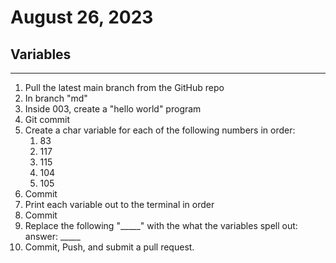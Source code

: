 # August 26, 2023

## Variables

---

1. Pull the latest main branch from the GitHub repo
2. In branch "md"
3. Inside 003, create a "hello world" program
4. Git commit 
5. Create a char variable for each of the following numbers in order:
   1. 83
   2. 117
   3. 115
   4. 104
   5. 105
6. Commit
7. Print each variable out to the terminal in order
8. Commit
9. Replace the following "_____" with the what the variables spell out:
    <br>
   answer: _____
	<br>
10. Commit, Push, and submit a pull request.
